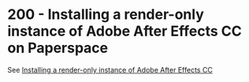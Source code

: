 # 200 - Installing a render-only instance of Adobe After Effects CC on Paperspace

See [Installing a render-only instance of Adobe After Effects CC](https://helpx.adobe.com/nl/after-effects/using/setup-installation.html)

